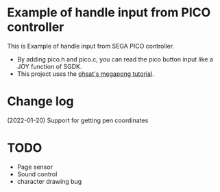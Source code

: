 # Example of handle input from PICO controller

This is Example of handle input from SEGA PICO controller.  
* By adding pico.h and pico.c, you can read the pico button input like a JOY function of SGDK.
* This project uses the [ohsat's megapong tutorial](https://www.ohsat.com/tutorial/megapong/megapong-1/).

# Change log
(2022-01-20) Support for getting pen coordinates

# TODO
* Page sensor
* Sound control
* character drawing bug